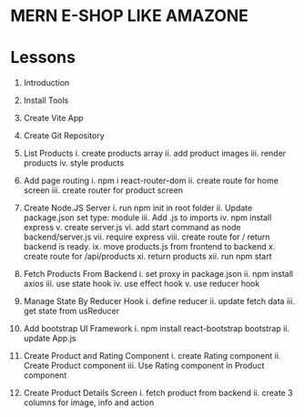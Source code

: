 # MERN E-SHOP LIKE AMAZONE

# Lessons

1.  Introduction

2.  Install Tools

3.  Create Vite App

4.  Create Git Repository

5.  List Products
        i.    create products array
        ii.   add product images
        iii.  render products
        iv.   style products

6.  Add page routing
        i.    npm i react-router-dom
        ii.   create route for home screen
        iii.  create router for product screen

7.  Create Node.JS Server
        i.    run npm init in root folder
        ii.   Update package.json set type: module
        iii.  Add .js to imports
        iv.   npm install express
        v.    create server.js
        vi.   add start command as node backend/server.js
        vii.  require express
        viii. create route for / return backend is ready.
        ix.   move products.js from frontend to backend
        x.    create route for /api/products
        xi.   return products
        xii.  run npm start

8.  Fetch Products From Backend
        i.   set proxy in package.json
        ii.  npm install axios
        iii. use state hook
        iv.  use effect hook
        v.   use reducer hook

9.  Manage State By Reducer Hook
        i.   define reducer
        ii.  update fetch data
        iii. get state from usReducer

10. Add bootstrap UI Framework
        i.   npm install react-bootstrap bootstrap
        ii.  update App.js

11. Create Product and Rating Component
        i.   create Rating component
        ii.  Create Product component
        iii. Use Rating component in Product component

12. Create Product Details Screen
        i.   fetch product from backend
        ii.  create 3 columns for image, info and action
